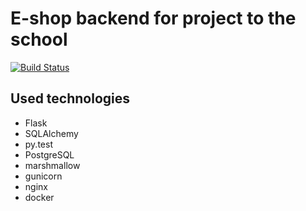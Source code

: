 # E-shop backend for project to the school

[![Build Status](https://travis-ci.com/hoou/pis_project.svg?token=yWsZzbeLC8r8xbjs3szp&branch=master)](https://travis-ci.org/hoou/pis_project)

## Used technologies

- Flask
- SQLAlchemy
- py.test
- PostgreSQL
- marshmallow
- gunicorn
- nginx
- docker
